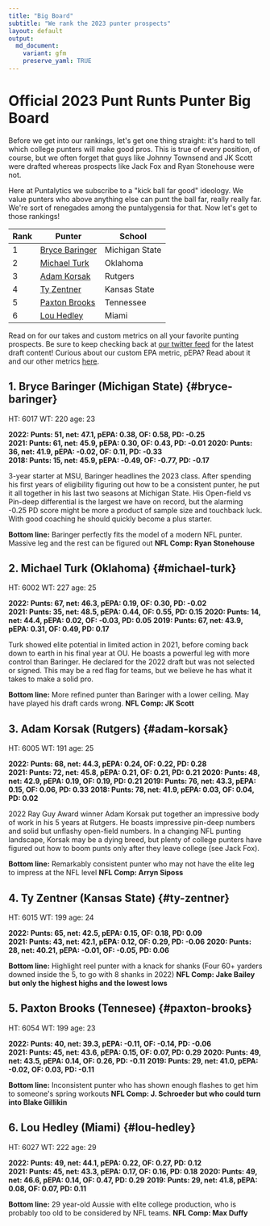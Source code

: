 ```yaml
---
title: "Big Board"
subtitle: "We rank the 2023 punter prospects"
layout: default
output:
  md_document:
    variant: gfm
    preserve_yaml: TRUE
---
```

# Official 2023 Punt Runts Punter Big Board

Before we get into our rankings, let's get one thing straight: it's hard to tell which college punters will make good pros. This is true of every position, of course, but we often forget that guys like Johnny Townsend and JK Scott were drafted whereas prospects like Jack Fox and Ryan Stonehouse were not. 

Here at Puntalytics we subscribe to a "kick ball far good" ideology. We value punters who above anything else can punt the ball far, really really far. We're sort of renegades among the puntalygensia for that. Now let's get to those rankings!

| Rank | Punter | School |
|--|--|--|
| 1 | [Bryce Baringer](#bryce-baringer)| Michigan State
| 2 | [Michael Turk](#michael-turk)| Oklahoma
| 3 | [Adam Korsak](#adam-korsak)| Rutgers
| 4 | [Ty Zentner](#ty-zentner)| Kansas State
| 5 | [Paxton Brooks](#paxton-brooks)| Tennessee
| 6 | [Lou Hedley](#lou-hedley)| Miami
  
Read on for our takes and custom metrics on all your favorite punting prospects. Be sure to keep checking back at [our twitter feed](https://twitter.com/ThePuntRunts) for the latest draft content! Curious about our custom EPA metric, pEPA? Read about it and our other metrics [here](/metrics.html).
  
## 1. Bryce Baringer (Michigan State) {#bryce-baringer}
HT: 6017  WT: 220  age: 23 
  
**2022: Punts: 51, net: 47.1,  pEPA: 0.38, OF: 0.58, PD: -0.25**   
**2021: Punts: 61, net: 45.9, pEPA: 0.30, OF: 0.43, PD: -0.01** 
**2020: Punts: 36, net: 41.9, pEPA: -0.02, OF: 0.11, PD: -0.33**  
**2018: Punts: 15, net: 45.9, pEPA: -0.49, OF: -0.77, PD: -0.17** 

3-year starter at MSU, Baringer headlines the 2023 class. After spending his first years of eligibility figuring out how to be a consistent punter, he put it all together in his last two seasons at Michigan State. His Open-field vs Pin-deep differential is the largest we have on record, but the alarming -0.25 PD score might be more a product of sample size and touchback luck. With good coaching he should quickly become a plus starter.

**Bottom line:** Baringer perfectly fits the model of a modern NFL punter. Massive leg and the rest can be figured out **NFL Comp: Ryan Stonehouse**

## 2. Michael Turk (Oklahoma) {#michael-turk}
HT: 6002  WT: 227  age: 25 
  
**2022: Punts: 67, net: 46.3, pEPA: 0.19, OF: 0.30, PD: -0.02**   
**2021: Punts: 35, net: 48.5, pEPA: 0.44, OF: 0.55, PD: 0.15** 
**2020: Punts: 14, net: 44.4, pEPA: 0.02, OF: -0.03, PD: 0.05** 
**2019: Punts: 67, net: 43.9, pEPA: 0.31, OF: 0.49, PD: 0.17** 

Turk showed elite potential in limited action in 2021, before coming back down to earth in his final year at OU. He boasts a powerful leg with more control than Baringer. He declared for the 2022 draft but was not selected or signed. This may be a red flag for teams, but we believe he has what it takes to make a solid pro.

**Bottom line:** More refined punter than Baringer with a lower ceiling. May have played his draft cards wrong. **NFL Comp: JK Scott**  

## 3. Adam Korsak (Rutgers) {#adam-korsak}
HT: 6005  WT: 191  age: 25 
  
**2022: Punts: 68, net: 44.3, pEPA: 0.24, OF: 0.22, PD: 0.28**   
**2021: Punts: 72, net: 45.8, pEPA: 0.21, OF: 0.21, PD: 0.21** 
**2020: Punts: 48, net: 42.9, pEPA: 0.19, OF: 0.19, PD: 0.21** 
**2019: Punts: 76, net: 43.3, pEPA: 0.15, OF: 0.06, PD: 0.33** 
**2018: Punts: 78, net: 41.9, pEPA: 0.03, OF: 0.04, PD: 0.02** 

2022 Ray Guy Award winner Adam Korsak put together an impressive body of work in his 5 years at Rutgers. He boasts impressive pin-deep numbers and solid but unflashy open-field numbers. In a changing NFL punting landscape, Korsak may be a dying breed, but plenty of college punters have figured out how to boom punts only after they leave college (see Jack Fox).

**Bottom line:** Remarkably consistent punter who may not have the elite leg to impress at the NFL level **NFL Comp: Arryn Siposs** 

## 4. Ty Zentner (Kansas State) {#ty-zentner}
HT: 6015  WT: 199  age: 24 
  
**2022: Punts: 65, net: 42.5, pEPA: 0.15, OF: 0.18, PD: 0.09**   
**2021: Punts: 43, net: 42.1, pEPA: 0.12, OF: 0.29, PD: -0.06** 
**2020: Punts: 28, net: 40.21, pEPA: -0.01, OF: -0.05, PD: 0.06** 

**Bottom line:** Highlight reel punter with a knack for shanks (Four 60+ yarders downed inside the 5, to go with 8 shanks in 2022) **NFL Comp: Jake Bailey but only the highest highs and the lowest lows** 

## 5. Paxton Brooks (Tennesee) {#paxton-brooks}
HT: 6054  WT: 199  age: 23 
  
**2022: Punts: 40, net: 39.3, pEPA: -0.11, OF: -0.14, PD: -0.06**   
**2021: Punts: 45, net: 43.6, pEPA: 0.15, OF: 0.07, PD: 0.29** 
**2020: Punts: 49, net: 43.5, pEPA: 0.14, OF: 0.26, PD: -0.11** 
**2019: Punts: 29, net: 41.0, pEPA: -0.02, OF: 0.03, PD: -0.11** 

**Bottom line:** Inconsistent punter who has shown enough flashes to get him to someone's spring workouts **NFL Comp: J. Schroeder but who could turn into Blake Gillikin** 

## 6. Lou Hedley (Miami) {#lou-hedley}
HT: 6027  WT: 222  age: 29 
  
**2022: Punts: 49, net: 44.1, pEPA: 0.22, OF: 0.27, PD: 0.12**   
**2021: Punts: 45, net: 43.3, pEPA: 0.17, OF: 0.16, PD: 0.18** 
**2020: Punts: 49, net: 46.6, pEPA: 0.14, OF: 0.47, PD: 0.29** 
**2019: Punts: 29, net: 41.8, pEPA: 0.08, OF: 0.07, PD: 0.11** 

**Bottom line:** 29 year-old Aussie with elite college production, who is probably too old to be considered by NFL teams. **NFL Comp: Max Duffy**


[^1]: Measurements from Dane Brugler's "The Beast" Draft Guide
